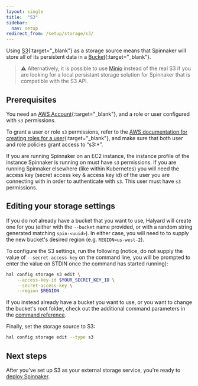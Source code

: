 ```yaml
---
layout: single
title:  "S3"
sidebar:
  nav: setup
redirect_from: /setup/storage/s3/
---
```


Using [S3](https://aws.amazon.com/s3/){:target="\_blank"} as a
storage source means that Spinnaker will store all of its persistent data in a
[Bucket](https://aws.amazon.com/s3/details/){:target="\_blank"}.

> :warning: Alternatively, it is possible to use [Minio](/setup/storage/minio)
> instead of the real S3 if you are looking for a local persistant storage solution
> for Spinnaker that is compatible with the S3 API.

## Prerequisites

You need an [AWS Account](https://aws.amazon.com/account/){:target="\_blank"},
and a role or user configured with `s3` permissions.

To grant a user or role `s3` permissions, refer to the
[AWS documentation for creating roles for a user](https://docs.aws.amazon.com/IAM/latest/UserGuide/id_roles_create_for-user.html){:target="\_blank"},
and make sure that both user and role policies grant access to “s3:\*”.

If you are running Spinnaker on an EC2 instance, the instance profile of the instance
Spinnaker is running on  must have `s3` permissions.
If you are running Spinnaker elsewhere (like within Kubernetes) you will need the access
key (secret access key & access key id) of the user you are connecting with in order to
authenticate with `s3`. This user must have `s3` permissions.

## Editing your storage settings

If you do not already have a bucket that you want to use, Halyard will create
one for you (either with the `--bucket` name provided, or with a random string
generated matching `spin-<uuid>`). In either case, you will need to
to supply the new bucket's desired region (e.g. `REGION=us-west-2`).

To configure the S3 settings, run the following (notice, do not supply the
value of `--secret-access-key` on the command line, you will be prompted to
enter the value on STDIN once the command has started running):

```bash
hal config storage s3 edit \
    --access-key-id $YOUR_SECRET_KEY_ID \
    --secret-access-key \
    --region $REGION
```

If you instead already have a bucket you want to use, or you want to change the
bucket's root folder, check out the additional command parameters in the
[command reference](/reference/halyard/commands#hal-config-storage-s3-edit).

Finally, set the storage source to S3:

```bash
hal config storage edit --type s3
```

## Next steps

After you've set up S3 as your external storage service, you're ready to
[deploy Spinnaker](/setup/install/deploy/).
